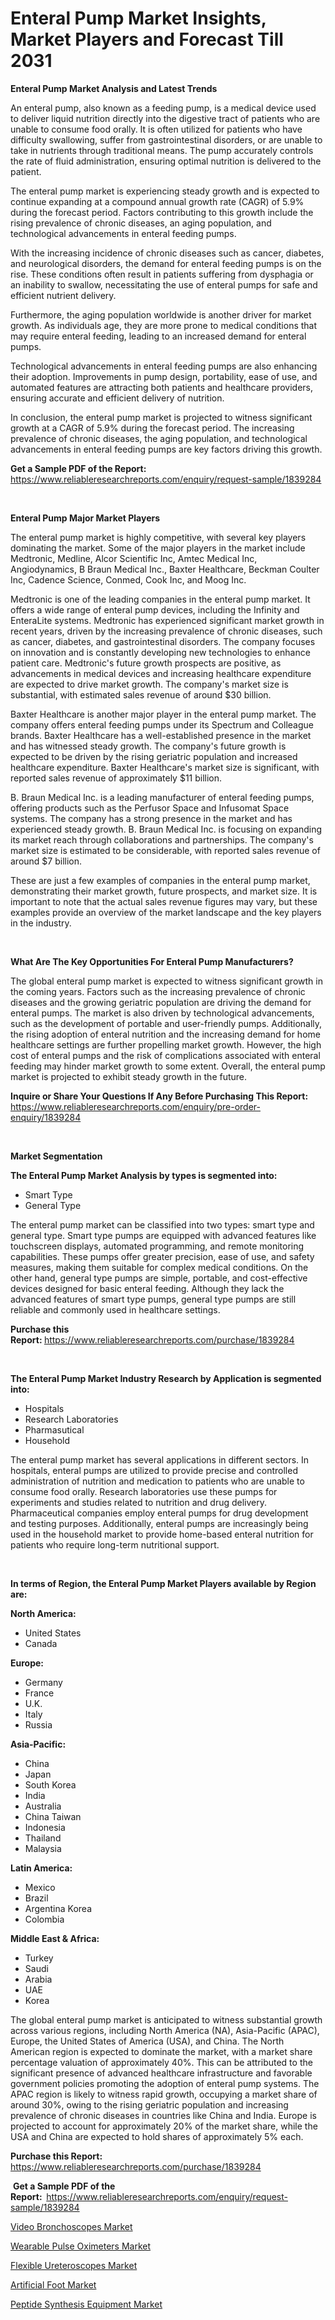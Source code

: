 <p><h1>Enteral Pump Market Insights, Market Players and Forecast Till 2031</h1></p><p><strong>Enteral Pump Market Analysis and Latest Trends</strong></p>
<p><p>An enteral pump, also known as a feeding pump, is a medical device used to deliver liquid nutrition directly into the digestive tract of patients who are unable to consume food orally. It is often utilized for patients who have difficulty swallowing, suffer from gastrointestinal disorders, or are unable to take in nutrients through traditional means. The pump accurately controls the rate of fluid administration, ensuring optimal nutrition is delivered to the patient.</p><p>The enteral pump market is experiencing steady growth and is expected to continue expanding at a compound annual growth rate (CAGR) of 5.9% during the forecast period. Factors contributing to this growth include the rising prevalence of chronic diseases, an aging population, and technological advancements in enteral feeding pumps.</p><p>With the increasing incidence of chronic diseases such as cancer, diabetes, and neurological disorders, the demand for enteral feeding pumps is on the rise. These conditions often result in patients suffering from dysphagia or an inability to swallow, necessitating the use of enteral pumps for safe and efficient nutrient delivery.</p><p>Furthermore, the aging population worldwide is another driver for market growth. As individuals age, they are more prone to medical conditions that may require enteral feeding, leading to an increased demand for enteral pumps.</p><p>Technological advancements in enteral feeding pumps are also enhancing their adoption. Improvements in pump design, portability, ease of use, and automated features are attracting both patients and healthcare providers, ensuring accurate and efficient delivery of nutrition.</p><p>In conclusion, the enteral pump market is projected to witness significant growth at a CAGR of 5.9% during the forecast period. The increasing prevalence of chronic diseases, the aging population, and technological advancements in enteral feeding pumps are key factors driving this growth.</p></p>
<p><strong>Get a Sample PDF of the Report:&nbsp;</strong> <a href="https://www.reliableresearchreports.com/enquiry/request-sample/1839284">https://www.reliableresearchreports.com/enquiry/request-sample/1839284</a></p>
<p>&nbsp;</p>
<p><strong>Enteral Pump Major Market Players</strong></p>
<p><p>The enteral pump market is highly competitive, with several key players dominating the market. Some of the major players in the market include Medtronic, Medline, Alcor Scientific Inc, Amtec Medical Inc, Angiodynamics, B Braun Medical Inc., Baxter Healthcare, Beckman Coulter Inc, Cadence Science, Conmed, Cook Inc, and Moog Inc.</p><p>Medtronic is one of the leading companies in the enteral pump market. It offers a wide range of enteral pump devices, including the Infinity and EnteraLite systems. Medtronic has experienced significant market growth in recent years, driven by the increasing prevalence of chronic diseases, such as cancer, diabetes, and gastrointestinal disorders. The company focuses on innovation and is constantly developing new technologies to enhance patient care. Medtronic's future growth prospects are positive, as advancements in medical devices and increasing healthcare expenditure are expected to drive market growth. The company's market size is substantial, with estimated sales revenue of around $30 billion.</p><p>Baxter Healthcare is another major player in the enteral pump market. The company offers enteral feeding pumps under its Spectrum and Colleague brands. Baxter Healthcare has a well-established presence in the market and has witnessed steady growth. The company's future growth is expected to be driven by the rising geriatric population and increased healthcare expenditure. Baxter Healthcare's market size is significant, with reported sales revenue of approximately $11 billion.</p><p>B. Braun Medical Inc. is a leading manufacturer of enteral feeding pumps, offering products such as the Perfusor Space and Infusomat Space systems. The company has a strong presence in the market and has experienced steady growth. B. Braun Medical Inc. is focusing on expanding its market reach through collaborations and partnerships. The company's market size is estimated to be considerable, with reported sales revenue of around $7 billion.</p><p>These are just a few examples of companies in the enteral pump market, demonstrating their market growth, future prospects, and market size. It is important to note that the actual sales revenue figures may vary, but these examples provide an overview of the market landscape and the key players in the industry.</p></p>
<p>&nbsp;</p>
<p><strong>What Are The Key Opportunities For Enteral Pump Manufacturers?</strong></p>
<p><p>The global enteral pump market is expected to witness significant growth in the coming years. Factors such as the increasing prevalence of chronic diseases and the growing geriatric population are driving the demand for enteral pumps. The market is also driven by technological advancements, such as the development of portable and user-friendly pumps. Additionally, the rising adoption of enteral nutrition and the increasing demand for home healthcare settings are further propelling market growth. However, the high cost of enteral pumps and the risk of complications associated with enteral feeding may hinder market growth to some extent. Overall, the enteral pump market is projected to exhibit steady growth in the future.</p></p>
<p><strong>Inquire or Share Your Questions If Any Before Purchasing This Report:</strong> <a href="https://www.reliableresearchreports.com/enquiry/pre-order-enquiry/1839284">https://www.reliableresearchreports.com/enquiry/pre-order-enquiry/1839284</a></p>
<p>&nbsp;</p>
<p><strong>Market Segmentation</strong></p>
<p><strong>The Enteral Pump Market Analysis by types is segmented into:</strong></p>
<p><ul><li>Smart Type</li><li>General Type</li></ul></p>
<p><p>The enteral pump market can be classified into two types: smart type and general type. Smart type pumps are equipped with advanced features like touchscreen displays, automated programming, and remote monitoring capabilities. These pumps offer greater precision, ease of use, and safety measures, making them suitable for complex medical conditions. On the other hand, general type pumps are simple, portable, and cost-effective devices designed for basic enteral feeding. Although they lack the advanced features of smart type pumps, general type pumps are still reliable and commonly used in healthcare settings.</p></p>
<p><strong>Purchase this Report:&nbsp;</strong><a href="https://www.reliableresearchreports.com/purchase/1839284">https://www.reliableresearchreports.com/purchase/1839284</a></p>
<p>&nbsp;</p>
<p><strong>The Enteral Pump Market Industry Research by Application is segmented into:</strong></p>
<p><ul><li>Hospitals</li><li>Research Laboratories</li><li>Pharmasutical</li><li>Household</li></ul></p>
<p><p>The enteral pump market has several applications in different sectors. In hospitals, enteral pumps are utilized to provide precise and controlled administration of nutrition and medication to patients who are unable to consume food orally. Research laboratories use these pumps for experiments and studies related to nutrition and drug delivery. Pharmaceutical companies employ enteral pumps for drug development and testing purposes. Additionally, enteral pumps are increasingly being used in the household market to provide home-based enteral nutrition for patients who require long-term nutritional support.</p></p>
<p>&nbsp;</p>
<p><strong>In terms of Region, the Enteral Pump Market Players available by Region are:</strong></p>
<p>
    <p> <strong> North America: </strong>
        <ul>
            <li>United States</li>
            <li>Canada</li>
        </ul>
        </p> 
    <p> <strong> Europe: </strong>
        <ul>
            <li>Germany</li>
            <li>France</li>
            <li>U.K.</li>
            <li>Italy</li>
            <li>Russia</li>
        </ul>
        </p> 
    <p> <strong> Asia-Pacific: </strong>
        <ul>
            <li>China</li>
            <li>Japan</li>
            <li>South Korea</li>
            <li>India</li>
            <li>Australia</li>
            <li>China Taiwan</li>
            <li>Indonesia</li>
            <li>Thailand</li>
            <li>Malaysia</li>
        </ul>
        </p> 
    <p> <strong> Latin America: </strong>
        <ul>
            <li>Mexico</li>
            <li>Brazil</li>
            <li>Argentina Korea</li>
            <li>Colombia</li>
        </ul>
        </p> 
    <p> <strong> Middle East & Africa: </strong>
        <ul>
            <li>Turkey</li>
            <li>Saudi</li>
            <li>Arabia</li>
            <li>UAE</li>
            <li>Korea</li>
        </ul>
    </p>
    </p>
<p><p>The global enteral pump market is anticipated to witness substantial growth across various regions, including North America (NA), Asia-Pacific (APAC), Europe, the United States of America (USA), and China. The North American region is expected to dominate the market, with a market share percentage valuation of approximately 40%. This can be attributed to the significant presence of advanced healthcare infrastructure and favorable government policies promoting the adoption of enteral pump systems. The APAC region is likely to witness rapid growth, occupying a market share of around 30%, owing to the rising geriatric population and increasing prevalence of chronic diseases in countries like China and India. Europe is projected to account for approximately 20% of the market share, while the USA and China are expected to hold shares of approximately 5% each.</p></p>
<p><strong>Purchase this Report: </strong><a href="https://www.reliableresearchreports.com/purchase/1839284">https://www.reliableresearchreports.com/purchase/1839284</a></p>
<p>&nbsp;<strong>Get a Sample PDF of the Report:&nbsp;&nbsp;</strong><a href="https://www.reliableresearchreports.com/enquiry/request-sample/1839284">https://www.reliableresearchreports.com/enquiry/request-sample/1839284</a></p>
<p><strong></strong></p>
<p><p><a href="https://github.com/redneck06/Market-Research-Report-List-1/blob/main/video-bronchoscopes-market.md">Video Bronchoscopes Market</a></p><p><a href="https://github.com/arionmp/Market-Research-Report-List-1/blob/main/wearable-pulse-oximeters-market.md">Wearable Pulse Oximeters Market</a></p><p><a href="https://github.com/nicoletavirag/Market-Research-Report-List-1/blob/main/flexible-ureteroscopes-market.md">Flexible Ureteroscopes Market</a></p><p><a href="https://github.com/kosella/Market-Research-Report-List-1/blob/main/artificial-foot-market.md">Artificial Foot Market</a></p><p><a href="https://github.com/zeberleansnyderallisonwjfli/Market-Research-Report-List-1/blob/main/peptide-synthesis-equipment-market.md">Peptide Synthesis Equipment Market</a></p></p>